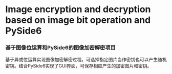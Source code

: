 # Image encryption and decryption based on image bit operation and PySide6
### 基于图像位运算和PySide6的图像加密解密项目
基于异或位运算实现图像加密解密过程。可选择指定图片当作密钥也可以产生随机密钥。结合PySide6实现了GUI界面，可保存相应产生的加密图片和密钥。
